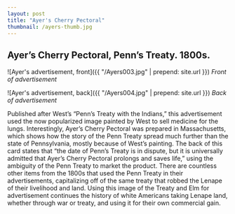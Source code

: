 ```yaml
---
layout: post
title: "Ayer's Cherry Pectoral"
thumbnail: /ayers-thumb.jpg
---
```


## Ayer’s Cherry Pectoral, Penn’s Treaty. 1800s.

![Ayer's advertisement, front]({{ "/Ayers003.jpg" | prepend: site.url }})
_Front of advertisement_

![Ayer's advertisement, back]({{ "/Ayers004.jpg" | prepend: site.url }})
_Back of advertisement_

Published after West’s “Penn’s Treaty with the Indians,” this advertisement used the now popularized image painted by West to sell medicine for the lungs. Interestingly, Ayer’s Cherry Pectoral was prepared in Massachusetts, which shows how the story of the Penn Treaty spread much further than the state of Pennsylvania, mostly because of West’s painting. The back of this card states that “the date of Penn’s Treaty is in dispute, but it is universally admitted that Ayer’s Cherry Pectoral prolongs and saves life,” using the ambiguity of the Penn Treaty to market the product. There are countless other items from the 1800s that used the Penn Treaty in their advertisements, capitalizing off of the same treaty that robbed the Lenape of their livelihood and land. Using this image of the Treaty and Elm for advertisement continues the history of white Americans taking Lenape land, whether through war or treaty, and using it for their own commercial gain. 
